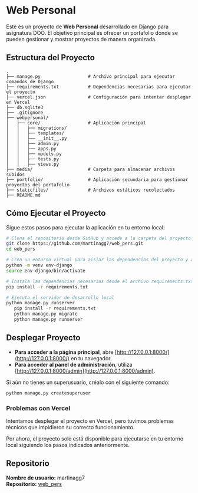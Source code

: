 
# Web Personal

Este es un proyecto de **Web Personal** desarrollado en Django para asignatura DOO. El objetivo principal es ofrecer un portafolio donde se pueden gestionar y mostrar proyectos de manera organizada. 

## Estructura del Proyecto

```plaintext
.
├── manage.py                  # Archivo principal para ejecutar comandos de Django
├── requirements.txt           # Dependencias necesarias para ejecutar el proyecto
├── vercel.json                # Configuración para intentar desplegar en Vercel
├── db.sqlite3          
├── .gitignore     
├── webpersonal/          
│   ├── core/                  # Aplicación principal
│   │   ├── migrations/        
│   │   ├── templates/         
│   │   ├── __init__.py        
│   │   ├── admin.py           
│   │   ├── apps.py            
│   │   ├── models.py         
│   │   ├── tests.py           
│   │   ├── views.py
├── media/                     # Carpeta para almacenar archivos subidos
├── portfolio/                 # Aplicación secundaria para gestionar proyectos del portafolio
├── staticfiles/               # Archivos estáticos recolectados
├── README.md
```
## Cómo Ejecutar el Proyecto

Sigue estos pasos para ejecutar la aplicación en tu entorno local:

```bash
# Clona el repositorio desde GitHub y accede a la carpeta del proyecto
git clone https://github.com/martinagg7/web_pers.git
cd web_pers

# Crea un entorno virtual para aislar las dependencias del proyecto y actívalo
python -m venv env-django
source env-django/bin/activate  

# Instala las dependencias necesarias desde el archivo requirements.txt
pip install -r requirements.txt

# Ejecuta el servidor de desarrollo local
python manage.py runserver
   pip install -r requirements.txt
   python manage.py migrate
   python manage.py runserver

```
## Desplegar Proyecto

- **Para acceder a la página principal**, abre [http://127.0.0.1:8000/](http://127.0.0.1:8000/) en tu navegador.  
- **Para acceder al panel de administración**, utiliza [http://127.0.0.1:8000/admin](http://127.0.0.1:8000/admin).  

Si aún no tienes un superusuario, créalo con el siguiente comando:  
```bash
python manage.py createsuperuser
```
### Problemas con Vercel

Intentamos desplegar el proyecto en Vercel, pero tuvimos problemas técnicos que impidieron su correcto funcionamiento. 

Por ahora, el proyecto solo está disponible para ejecutarse en tu entorno local siguiendo los pasos indicados anteriormente.


## Repositorio
**Nombre de usuario:** martinagg7  
**Repositorio:** [web_pers](https://github.com/martinagg7/web_pers.git)

